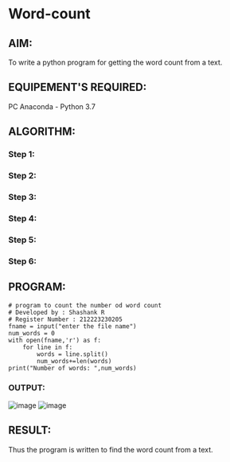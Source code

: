 # Word-count
## AIM:
To write a python program for getting the word count from a text.
## EQUIPEMENT'S REQUIRED: 
PC
Anaconda - Python 3.7
## ALGORITHM: 
### Step 1:

### Step 2: 
 
### Step 3: 

### Step 4:  

### Step 5: 

### Step 6: 

## PROGRAM:
```
# program to count the number od word count
# Developed by : Shashank R
# Register Number : 212223230205
fname = input("enter the file name")
num_words = 0
with open(fname,'r') as f:
    for line in f:
        words = line.split()
        num_words+=len(words)
print("Number of words: ",num_words)
```

### OUTPUT:
![image](https://github.com/Shashank2006offl/Word-count/assets/147140026/347dba7b-01b6-40f7-a989-2a9aa9a3a007)
![image](https://github.com/Shashank2006offl/Word-count/assets/147140026/92e87de5-9c64-4196-b2f2-03caca2c855d)
## RESULT:
Thus the program is written to find the word count from a text.
